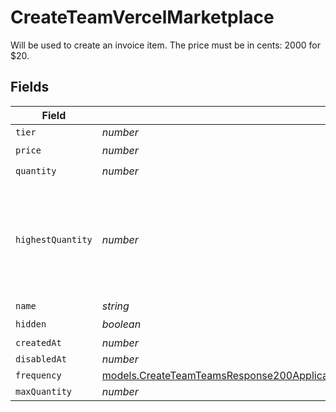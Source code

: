 # CreateTeamVercelMarketplace

Will be used to create an invoice item. The price must be in cents: 2000 for $20.


## Fields

| Field                                                                                                                                                                                                                        | Type                                                                                                                                                                                                                         | Required                                                                                                                                                                                                                     | Description                                                                                                                                                                                                                  |
| ---------------------------------------------------------------------------------------------------------------------------------------------------------------------------------------------------------------------------- | ---------------------------------------------------------------------------------------------------------------------------------------------------------------------------------------------------------------------------- | ---------------------------------------------------------------------------------------------------------------------------------------------------------------------------------------------------------------------------- | ---------------------------------------------------------------------------------------------------------------------------------------------------------------------------------------------------------------------------- |
| `tier`                                                                                                                                                                                                                       | *number*                                                                                                                                                                                                                     | :heavy_minus_sign:                                                                                                                                                                                                           | N/A                                                                                                                                                                                                                          |
| `price`                                                                                                                                                                                                                      | *number*                                                                                                                                                                                                                     | :heavy_check_mark:                                                                                                                                                                                                           | N/A                                                                                                                                                                                                                          |
| `quantity`                                                                                                                                                                                                                   | *number*                                                                                                                                                                                                                     | :heavy_check_mark:                                                                                                                                                                                                           | N/A                                                                                                                                                                                                                          |
| `highestQuantity`                                                                                                                                                                                                            | *number*                                                                                                                                                                                                                     | :heavy_minus_sign:                                                                                                                                                                                                           | The highest quantity in the current period. Used to render the correct enable/disable UI for add-ons.                                                                                                                        |
| `name`                                                                                                                                                                                                                       | *string*                                                                                                                                                                                                                     | :heavy_minus_sign:                                                                                                                                                                                                           | N/A                                                                                                                                                                                                                          |
| `hidden`                                                                                                                                                                                                                     | *boolean*                                                                                                                                                                                                                    | :heavy_check_mark:                                                                                                                                                                                                           | N/A                                                                                                                                                                                                                          |
| `createdAt`                                                                                                                                                                                                                  | *number*                                                                                                                                                                                                                     | :heavy_minus_sign:                                                                                                                                                                                                           | N/A                                                                                                                                                                                                                          |
| `disabledAt`                                                                                                                                                                                                                 | *number*                                                                                                                                                                                                                     | :heavy_minus_sign:                                                                                                                                                                                                           | N/A                                                                                                                                                                                                                          |
| `frequency`                                                                                                                                                                                                                  | [models.CreateTeamTeamsResponse200ApplicationJSONResponseBodyBillingInvoiceItemsVercelMarketplaceFrequency](../models/createteamteamsresponse200applicationjsonresponsebodybillinginvoiceitemsvercelmarketplacefrequency.md) | :heavy_minus_sign:                                                                                                                                                                                                           | N/A                                                                                                                                                                                                                          |
| `maxQuantity`                                                                                                                                                                                                                | *number*                                                                                                                                                                                                                     | :heavy_minus_sign:                                                                                                                                                                                                           | N/A                                                                                                                                                                                                                          |